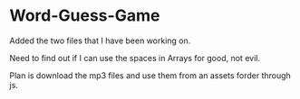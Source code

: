 # Word-Guess-Game

Added the two files that I have been working on.

Need to find out if I can use the spaces in Arrays for good, not evil.

Plan is download the mp3 files and use them from an assets forder through js.
